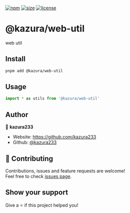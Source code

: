 [npm]: https://img.shields.io/npm/v/@kazura/web-util
[npm-url]: https://www.npmjs.com/package/@kazura/web-util
[size]: https://packagephobia.now.sh/badge?p=@kazura/web-util
[size-url]: https://packagephobia.now.sh/result?p=@kazura/web-util
[license]: https://img.shields.io/badge/License-MIT-yellow
[license-url]: https://github.com/kazura233/kazurajs/blob/master/LICENSE

[![npm][npm]][npm-url]
[![size][size]][size-url]
[![license][license]][license-url]

# @kazura/web-util

web util

## Install

```sh
pnpm add @kazura/web-util
```

## Usage

```javascript
import * as utils from '@kazura/web-util'
```

## Author

👤 **kazura233**

- Website: https://github.com/kazura233
- Github: [@kazura233](https://github.com/kazura233)

## 🤝 Contributing

Contributions, issues and feature requests are welcome!<br />Feel free to check [issues page](https://github.com/kazura233/kazurajs/issues).

## Show your support

Give a ⭐️ if this project helped you!
